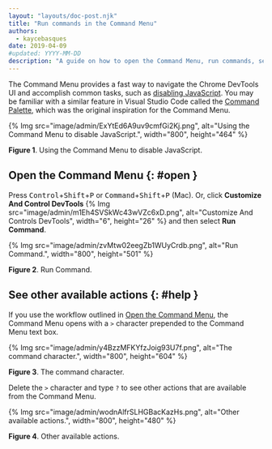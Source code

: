 ```yaml
---
layout: "layouts/doc-post.njk"
title: "Run commands in the Command Menu"
authors:
  - kaycebasques
date: 2019-04-09
#updated: YYYY-MM-DD
description: "A guide on how to open the Command Menu, run commands, see other actions, and more."
---
```


The Command Menu provides a fast way to navigate the Chrome DevTools UI and accomplish common tasks,
such as [disabling JavaScript][1]. You may be familiar with a similar feature in Visual Studio Code
called the [Command Palette][2], which was the original inspiration for the Command Menu.

{% Img src="image/admin/ExYtEd6A9uv9cmfGi2Kj.png", alt="Using the Command Menu to disable JavaScript.", width="800", height="464" %}

**Figure 1**. Using the Command Menu to disable JavaScript.

## Open the Command Menu {: #open }

Press <kbd>Control</kbd>+<kbd>Shift</kbd>+<kbd>P</kbd> or
<kbd>Command</kbd>+<kbd>Shift</kbd>+<kbd>P</kbd> (Mac). Or, click **Customize And Control DevTools**
{% Img src="image/admin/m1Eh4SVSkWc43wVZc6xD.png", alt="Customize And Controls DevTools", width="6", height="26" %} and then
select **Run Command**.

{% Img src="image/admin/zvMtw02eegZb1WUyCrdb.png", alt="Run Command.", width="800", height="501" %}

**Figure 2**. Run Command.

## See other available actions {: #help }

If you use the workflow outlined in [Open the Command Menu][3], the Command Menu opens with a `>`
character prepended to the Command Menu text box.

{% Img src="image/admin/y4BzzMFKYfzJoig93U7f.png", alt="The command character.", width="800", height="604" %}

**Figure 3**. The command character.

Delete the `>` character and type `?` to see other actions that are available from the Command Menu.

{% Img src="image/admin/wodnAlfrSLHGBacKazHs.png", alt="Other available actions.", width="800", height="480" %}

**Figure 4**. Other available actions.

[1]: /docs/devtools/javascript/disable
[2]: https://code.visualstudio.com/docs/getstarted/userinterface#_command-palette
[3]: #open
